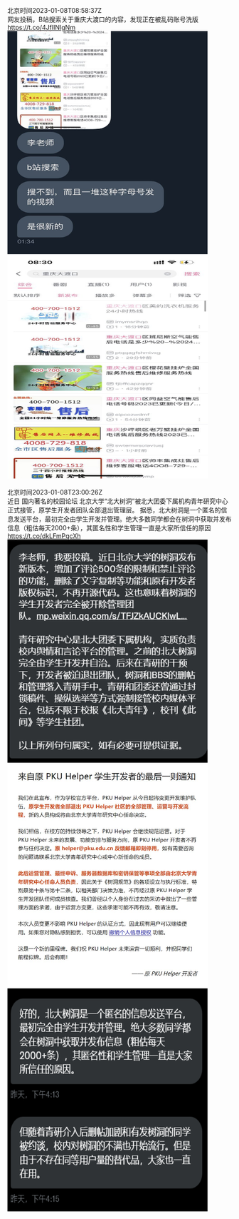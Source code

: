 北京时间2023-01-08T08:58:37Z<br>网友投稿，B站搜索关于重庆大渡口的内容，发现正在被乱码账号洗版 https://t.co/4JflINIgNm<br><img src='/temp/image/2023/y-Month-1/1611890080733450242_0.jpg' width='450' height='500'><img src='/temp/image/2023/y-Month-1/1611890080733450242_1.jpg' width='450' height='500'><br><br>北京时间2023-01-08T23:00:26Z<br>近日 国内著名的校园论坛 北京大学“北大树洞”被北大团委下属机构青年研究中心正式接管，原学生开发者团队全部退出管理层。
据悉，北大树洞是一个匿名的信息发送平台，最初完全由学生开发并管理。绝大多数同学都会在树洞中获取并发布信息（粗估每天2000+条），其匿名性和学生管理一直是大家所信任的原因 https://t.co/dkLFmPqcXh<br><img src='/temp/image/2023/y-Month-1/1612101932352475138_0.jpg' width='450' height='500'><img src='/temp/image/2023/y-Month-1/1612101932352475138_1.jpg' width='450' height='500'><img src='/temp/image/2023/y-Month-1/1612101932352475138_2.jpg' width='450' height='500'><br><br>